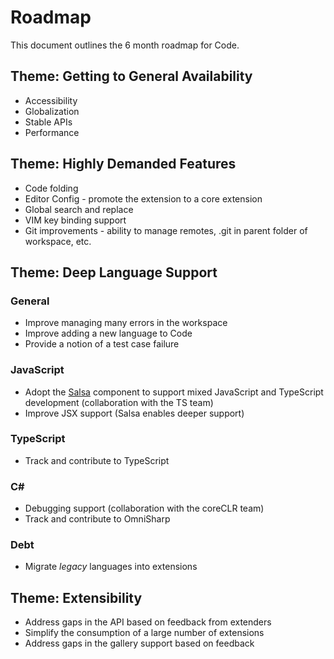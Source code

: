 # Roadmap
This document outlines the 6 month roadmap for Code.

## Theme: Getting to General Availability
* Accessibility
* Globalization
* Stable APIs
* Performance
	
## Theme: Highly Demanded Features
* Code folding
* Editor Config - promote the extension to a core extension
* Global search and replace
* VIM key binding support
* Git improvements - ability to manage remotes, .git in parent folder of workspace, etc.
	
## Theme: Deep Language Support
### General
* Improve managing many errors in the workspace
* Improve adding a new language to Code
* Provide a notion of a test case failure

### JavaScript
* Adopt the [Salsa](https://github.com/microsoft/typescript) component to support mixed JavaScript and TypeScript development (collaboration with the TS team)
* Improve JSX support (Salsa enables deeper support)

### TypeScript
* Track and contribute to TypeScript

### C# 
* Debugging support (collaboration with the coreCLR team)
* Track and contribute to OmniSharp

### Debt
* Migrate _legacy_ languages into extensions
	
## Theme: Extensibility
* Address gaps in the API based on feedback from extenders
* Simplify the consumption of a large number of extensions
* Address gaps in the gallery support based on feedback
